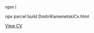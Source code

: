 npm i

npx parcel build DmitriKamenetskiCv.html

[View CV](http://htmlpreview.github.io/?https://github.com/TovarishN/cv/blob/master/dist/DmitriKamenetskiCv.html)